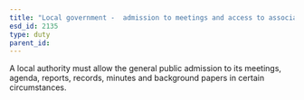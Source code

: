 ```yaml
---
title: "Local government -  admission to meetings and access to associated documents"
esd_id: 2135
type: duty
parent_id:  
---
```


A local authority must allow the general public admission to its meetings, agenda, reports, records, minutes and background papers in certain circumstances.

